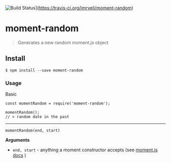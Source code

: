 ![Build Status](https://travis-ci.org/imrvelj/moment-random.svg?branch=master)](https://travis-ci.org/imrvelj/moment-random)
# moment-random
> Generates a new random moment.js object

## Install

```
$ npm install --save moment-random
```

### Usage


Basic
```
const momentRandom = require('moment-random');

momentRandom();
// > random date in the past
```
---
```
momentRandom(end, start)
```

**Arguments**

- `end, start` - anything a moment constructor accepts (see [moment.js docs](http://momentjs.com/docs/#/parsing/) )
